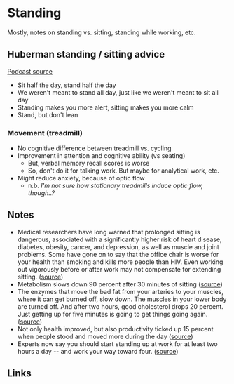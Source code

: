 # Standing

Mostly, notes on standing vs. sitting, standing while working, etc.

## Huberman standing / sitting advice

[Podcast source](https://open.spotify.com/episode/4iv5HsKqxWQ0P3gkxQOtE4?si=40598e8461da4b17)

- Sit half the day, stand half the day
- We weren't meant to stand all day, just like we weren't meant to sit all day
- Standing makes you more alert, sitting makes you more calm
- Stand, but don't lean

### Movement (treadmill)

- No cognitive difference between treadmill vs. cycling
- Improvement in attention and cognitive ability (vs seating)
  - But, verbal memory recall scores is worse
  - So, don't do it for talking work. But maybe for analytical work, etc.
- Might reduce anxiety, because of optic flow
  - n.b. _I'm not sure how stationary treadmills induce optic flow, though..?_

## Notes

- Medical researchers have long warned that prolonged sitting is dangerous, associated with a significantly higher risk of heart disease, diabetes, obesity, cancer, and depression, as well as muscle and joint problems. Some have gone on to say that the office chair is worse for your health than smoking and kills more people than HIV. Even working out vigorously before or after work may not compensate for extending sitting. ([source](https://www.washingtonpost.com/news/wonk/wp/2015/06/02/medical-researchers-have-figured-out-how-much-time-is-okay-to-spend-sitting-each-day/#:~:text=Medical%20researchers%20have%20long%20warned%20that%20prolonged%20sitting%20is%20dangerous%2C%20associated%20with%20a%20significantly%20higher%20risk%20of%20heart%20disease%2C%20diabetes%2C%20obesity%2C%20cancer%2C%20and%20depression%2C%20as%20well%20as%20muscle%20and%20joint%20problems.%20Some%20have%20gone%20on%20to%20say%20that%20the%20office%20chair%20is%20worse%20for%20your%20health%20than%20smoking%20and%20kills%20more%20people%20than%20HIV.%20Even%20working%20out%20vigorously%20before%20or%20after%20work%20may%20not%20compensate%20for%20extending%20sitting.))
- Metabolism slows down 90 percent after 30 minutes of sitting ([source](https://www.washingtonpost.com/news/wonk/wp/2015/06/02/medical-researchers-have-figured-out-how-much-time-is-okay-to-spend-sitting-each-day/#:~:text=Metabolism%20slows%20down%2090%20percent%20after%2030%20minutes%20of%20sitting))
- The enzymes that move the bad fat from your arteries to your muscles, where it can get burned off, slow down. The muscles in your lower body are turned off. And after two hours, good cholesterol drops 20 percent. Just getting up for five minutes is going to get things going again. ([source](https://www.washingtonpost.com/news/wonk/wp/2015/06/02/medical-researchers-have-figured-out-how-much-time-is-okay-to-spend-sitting-each-day/#:~:text=The%20enzymes%20that%20move%20the%20bad%20fat%20from%20your%20arteries%20to%20your%20muscles%2C%20where%20it%20can%20get%20burned%20off%2C%20slow%20down.%20The%20muscles%20in%20your%20lower%20body%20are%20turned%20off.%20And%20after%20two%20hours%2C%20good%20cholesterol%20drops%2020%20percent.%20Just%20getting%20up%20for%20five%20minutes%20is%20going%20to%20get%20things%20going%20again.))
- Not only health improved, but also productivity ticked up 15 percent when people stood and moved more during the day ([source](https://www.washingtonpost.com/news/wonk/wp/2015/06/02/medical-researchers-have-figured-out-how-much-time-is-okay-to-spend-sitting-each-day/#:~:text=not%20only%20health%20improved%2C%20but%20also%20productivity%20ticked%20up%2015%20percent%20when%20people%20stood%20and%20moved%20more%20during%20the%20day))
- Experts now say you should start standing up at work for at least two hours a day -- and work your way toward four. ([source](https://www.washingtonpost.com/news/wonk/wp/2015/06/02/medical-researchers-have-figured-out-how-much-time-is-okay-to-spend-sitting-each-day/#:~:text=Experts%20now%20say%20you%20should%20start%20standing%20up%20at%20work%20for%20at%20least%20two%20hours%20a%20day%20--%20and%20work%20your%20way%20toward%20four.))

## Links
